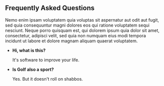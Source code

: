 Frequently Asked <span>Questions</span>
---------------------------------------

Nemo enim ipsam voluptatem quia voluptas sit aspernatur aut odit aut
fugit, sed quia consequuntur magni dolores eos qui ratione voluptatem
sequi nesciunt. Neque porro quisquam est, qui dolorem ipsum quia dolor
sit amet, consectetur, adipisci velit, sed quia non numquam eius modi
tempora incidunt ut labore et dolore magnam aliquam quaerat
voluptatem.

+ **Hi, what is this?**

  It's software to improve your life.

+ **Is Golf also a sport?**

  Yes. But it doesn't roll on shabbos.
